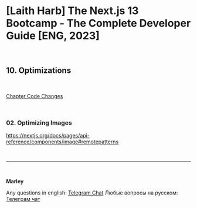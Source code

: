 # [Laith Harb] The Next.js 13 Bootcamp - The Complete Developer Guide [ENG, 2023]

<br/>

## 10. Optimizations

<br/>

[Chapter Code Changes](https://github.com/webmakaka/Mastering-Next.js-13-with-TypeScript/pull/6)

<br/>

### 02. Optimizing Images

https://nextjs.org/docs/pages/api-reference/components/image#remotepatterns

<br/>

---

<br/>

**Marley**

Any questions in english: <a href="https://jsdev.org/chat/">Telegram Chat</a>
Любые вопросы на русском: <a href="https://jsdev.ru/chat/">Телеграм чат</a>

```

```
